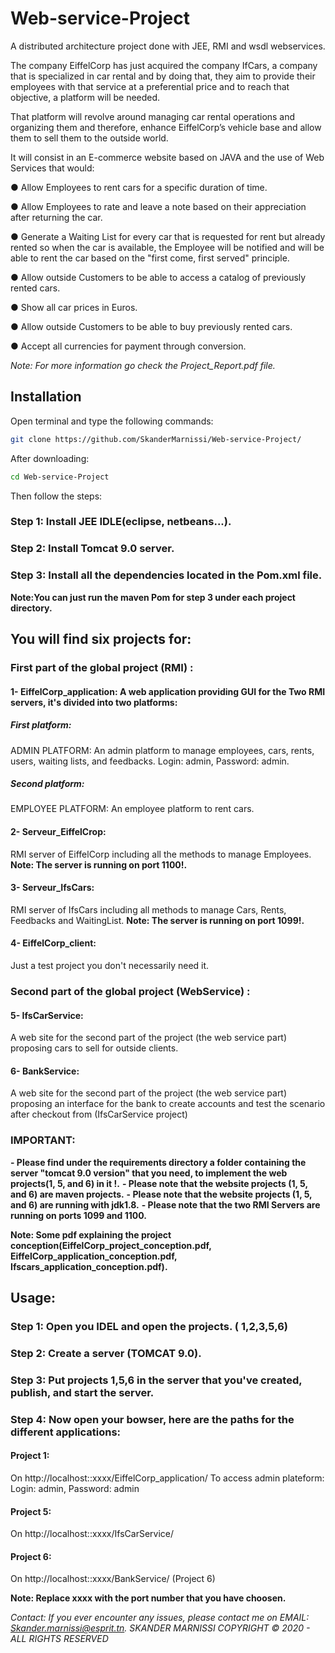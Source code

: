 # Web-service-Project

A distributed architecture project done with JEE, RMI and wsdl webservices.

The company EiffelCorp has just acquired the company IfCars, a company that is specialized in car rental and by doing that, they aim to provide their employees with that service at a preferential price and to reach that objective, a platform will be needed.

That platform will revolve around managing car rental operations and organizing them and therefore, enhance EiffelCorp’s vehicle base and allow them to sell them to the outside world.

It will consist in an E-commerce website based on JAVA and the use of Web Services that would:

● Allow Employees to rent cars for a specific duration of time.

● Allow Employees to rate and leave a note based on their appreciation after returning the car.

● Generate a Waiting List for every car that is requested for rent but already rented so when the car is available, the Employee will be notified and will be able to rent the car based on the "first come, first served" principle.

● Allow outside Customers to be able to access a catalog of previously rented cars.

● Show all car prices in Euros.

● Allow outside Customers to be able to buy previously rented cars.

● Accept all currencies for payment through conversion.

*Note: For more information go check the Project_Report.pdf file.*

## Installation

Open terminal and type the following commands: 

```bash
git clone https://github.com/SkanderMarnissi/Web-service-Project/
```
After downloading:

```bash
cd Web-service-Project

```
Then follow the steps:

### Step 1: Install JEE IDLE(eclipse, netbeans...).

### Step 2: Install Tomcat 9.0 server.

### Step 3: Install all the dependencies located in the Pom.xml file.

**Note:You can just run the maven Pom for step 3 under each project directory.**


## You will find six projects for: 

### First part of the global project (RMI) :

#### 1- EiffelCorp_application: A web application providing GUI for the Two RMI servers, it's divided into two platforms: 

##### First platform: 
ADMIN PLATFORM: An admin platform to manage employees, cars, rents, users, waiting lists, and feedbacks. 
Login: admin, Password: admin.

##### Second platform:
EMPLOYEE PLATFORM: An employee platform to rent cars.

#### 2- Serveur_EiffelCrop: 
RMI server of EiffelCorp including all the methods to manage Employees. 
**Note: The server is running on port 1100!.**

#### 3- Serveur_IfsCars: 
RMI server of IfsCars including all methods to manage Cars, Rents, Feedbacks and WaitingList.
**Note: The server is running on port 1099!.**

#### 4- EiffelCorp_client: 
Just a test project you don't necessarily need it.

### Second part of the global project (WebService) :

#### 5- IfsCarService: 
A web site for the second part of the project (the web service part) proposing cars to sell for outside clients.

#### 6- BankService:
A web site for the second part of the project (the web service part) proposing an interface for the bank to create accounts and test the scenario after checkout from (IfsCarService project)

### IMPORTANT: 

**- Please find under the requirements directory a folder containing the server "tomcat 9.0 version" that you need, to implement the web projects(1, 5, and 6) in it !.**
**- Please note that the website projects (1, 5, and 6) are maven projects.**
**- Please note that the website projects (1, 5, and 6) are running with jdk1.8.**
**- Please note that the two RMI Servers are running on ports 1099 and 1100.** 


**Note: Some pdf explaining the project conception(EiffelCorp_project_conception.pdf,
EiffelCorp_application_conception.pdf, Ifscars_application_conception.pdf).**

## Usage: 

### Step 1: Open you IDEL and open the projects. ( 1,2,3,5,6)

### Step 2: Create a server (TOMCAT 9.0).

### Step 3: Put projects 1,5,6 in the server that you've created, publish, and start the server. 

### Step 4: Now open your bowser, here are the paths for the different applications:

#### Project 1:

On http://localhost::xxxx/EiffelCorp_application/
To access admin plateform: Login: admin, Password: admin

#### Project 5:

On http://localhost::xxxx/IfsCarService/

#### Project 6:
On http://localhost::xxxx/BankService/ (Project 6)

**Note: Replace xxxx with the port number that you have choosen.**

*Contact: If you ever encounter any issues, please contact me on EMAIL: Skander.marnissi@esprit.tn.*
*SKANDER MARNISSI COPYRIGHT © 2020 - ALL RIGHTS RESERVED*
